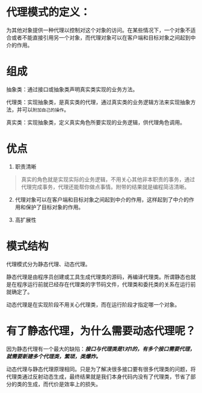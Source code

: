 # 代理模式的定义：
为其他对象提供一种代理以控制对这个对象的访问。在某些情况下，一个对象不适合或者不能直接引用另一个对象，而代理对象可以在客户端和目标对象之间起到中介的作用。

# 组成
抽象类：通过接口或抽象类声明真实类实现的业务方法。

代理类：实现抽象类，是真实类的代理，通过真实类的业务逻辑方法来实现抽象方法，并可以`附加自己的操作`。

真实类：实现抽象类，定义真实角色所要实现的业务逻辑，供代理角色调用。

# 优点
1. 职责清晰
> 真实的角色就是实现实际的业务逻辑，不用关心其他非本职责的事务，通过代理完成事务，代理还能帮你做点事情。附带的结果就是编程简洁清晰。

2. 代理对象可以在客户端和目标对象之间起到中介的作用，这样起到了中介的作用和保护了目标对象的作用。

3. 高扩展性

# 模式结构
代理模式分为静态代理、动态代理。

静态代理是由程序员创建或工具生成代理类的源码，再编译代理类。所谓静态也就是在程序运行前就已经存在代理类的字节码文件，代理类和委托类的关系在运行前就确定了。

动态代理是在实现阶段不用关心代理类，而在运行阶段才指定哪一个对象。

# 有了静态代理，为什么需要动态代理呢？
因为静态代理有一个最大的缺陷：***接口与代理类是1对1的，有多个接口需要代理，就需要新建多个代理类，繁琐，类爆炸。***

动态代理与静态代理原理相同。只是为了解决很多接口要有很多代理类的问题，将代理类通过反射动态生成，最终结果就是我们本身代码内没有了代理类，节省了部分的类的生成，而代价是效率上的损失。
